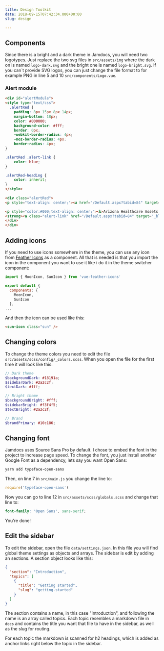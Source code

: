 ```yaml
---
title: Design Toolkit
date: 2018-09-15T07:42:34.000+00:00
slug: design

---
```

## Components

Since there is a bright and a dark theme in Jamdocs, you will need two logotypes. Just replace the two svg files in `src/assets/img` where the dark on is named `logo-dark.svg` and the bright one is named `logo-bright.svg`. If you can´t provide SVG logos, you can just change the file format to for example PNG in line 5 and 10 `src/components/Logo.vue`.

### Alert module

```html
<div id="alertModule">
<style type="text/css">
  .alertRed {
    padding: 8px 15px 8px 14px;
    margin-bottom: 18px;
    color: #000000;
    background-color: #fff;
    border: 0px;
    -webkit-border-radius: 4px;
    -moz-border-radius: 4px;
    border-radius: 4px;
}

.alertRed .alert-link {
    color: blue;
}

.alertRed-heading {
    color: inherit;
}
</style>
  
<div class="alertRed">
<p style="text-align: center;"><a href="/Default.aspx?tabid=84" target="_blank"><img alt="" src="/portals/0/images/MAGtool233.jpg" style="width: 200px;" /></a></p>

<p style="color:#000;text-align: center;"><b>Arizona Healthcare Assets Map</b>: A web-based, map viewer tool developed by Maricopa Association of Governments, PAG's peer organization in Phoenix, includes helpful COVID-19 data for our region.<br />
<strong><a class="alert-link" href="/Default.aspx?tabid=84" target="_blank">Read more &raquo;</a></strong></p>
</div>
</div>
```

## Adding icons

If you need to use icons somewhere in the theme, you can use any icon from [Feather Icons](https://feathericons.com/) as a component. All that is needed is that you import the icon in the component you want to use it like i do it in the theme switcher component:

```javascript
import { MoonIcon, SunIcon } from 'vue-feather-icons'

export default {
  components: {
    MoonIcon,
    SunIcon
  },
...
```

And then the icon can be used like this:

```html
<sun-icon class="sun" />
```

## Changing colors

To change the theme colors you need to edit the file `src/assets/scss/config/_colors.scss`. When you open the file for the first time it will look like this:

```scss
// Dark theme
$backgroundDark: #18191a;
$sidebarDark: #2a2c2f;
$textDark: #fff;

// Bright theme
$backgroundBright: #fff;
$sidebarBright: #f3f4f5;
$textBright: #2a2c2f;

// Brand
$brandPrimary: #10c186;
```

## Changing font

Jamdocs uses Source Sans Pro by default. I chose to embed the font in the project to increase page speed. To change the font, you just install another Google Font as a dependency, lets say you want Open Sans:

```bash
yarn add typeface-open-sans
```

Then, on line 7 in `src/main.js` you change the line to:

```javascript
require('typeface-open-sans')
```

Now you can go to line 12 in `src/assets/scss/globals.scss` and change that line to:

```scss
font-family: 'Open Sans', sans-serif;
```

You're done!

## Edit the sidebar

To edit the sidebar, open the file `data/settings.json`. In this file you will find global theme settings as objects and arrays. The sidebar is edit by adding an sections. A section object looks like this:

```json
{
  "section": "Introduction",
  "topics": [
    {
      "title": "Getting started",
      "slug": "getting-started"
    }
  ]
}
```

The section contains a name, in this case "Introduction", and following the name is an array called topics. Each topic resembles a markdown file in `docs` and contains the title you want that file to have in the sidebar, as well as the slug for routing.

For each topic the markdown is scanned for h2 headings, which is added as anchor links right below the topic in the sidebar.